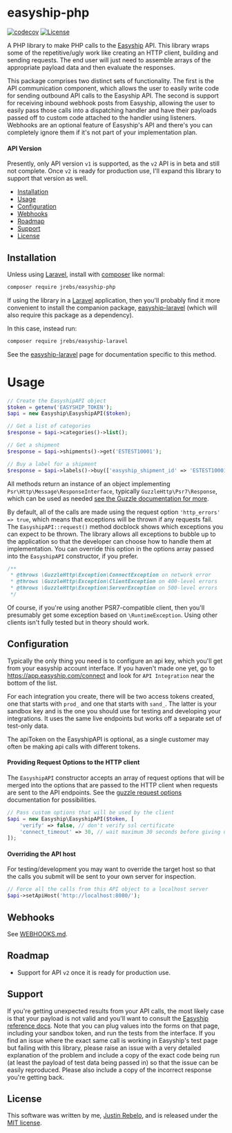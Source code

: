 # easyship-php

[![codecov](https://codecov.io/gh/jrebs/easyship-php/branch/master/graph/badge.svg?token=OK5HAPJ1YZ)](https://codecov.io/gh/jrebs/easyship-php)
[![License](https://img.shields.io/packagist/l/jrebs/easyship-php.svg?style=flat-square)](https://packagist.org/packages/jrebs/easyship-php)

A PHP library to make PHP calls to the [Easyship](https://www.easyship.com)
API. This library wraps some of the repetitive/ugly work like creating
an HTTP client, building and sending requests. The end user will just need to
assemble arrays of the appropriate payload data and then evaluate the
responses.

This package comprises two distinct sets of functionality. The first is the
API communication component, which allows the user to easily write code for
sending outbound API calls to the Easyship API. The second is support for
receiving inbound webhook posts from Easyship, allowing the user to easily
pass those calls into a dispatching handler and have their payloads passed
off to custom code attached to the handler using listeners. Webhooks are an
optional feature of Easyship's API and there's you can completely ignore them
if it's not part of your implementation plan.

#### API Version

Presently, only API version `v1` is supported, as the `v2` API is in beta
and still not complete. Once `v2` is ready for production use, I'll expand
this library to support that version as well.

* [Installation](#installation)
* [Usage](#usage)
* [Configuration](#configuration)
* [Webhooks](#webhooks)
* [Roadmap](#roadmap)
* [Support](#support)
* [License](#license)

## Installation

Unless using [Laravel](https://laravel.com), install with
[composer](https://getcomposer.org) like normal:

```sh
composer require jrebs/easyship-php
```

If using the library in a [Laravel](https://laravel.com) application, then
you'll probably find it more convenient to install the companion package,
[easyship-laravel](https://github.com/jrebs/easyship-laravel) (which will
also require this package as a dependency).

In this case, instead run:
```sh
composer require jrebs/easyship-laravel
```
See the [easyship-laravel](https://github.com/jrebs/easyship-laravel) page
for documentation specific to this method.

# Usage

```php
// Create the EasyshipAPI object
$token = getenv('EASYSHIP_TOKEN');
$api = new Easyship\EasyshipAPI($token);

// Get a list of categories
$response = $api->categories()->list();

// Get a shipment
$response = $api->shipments()->get('ESTEST10001');

// Buy a label for a shipment
$response = $api->labels()->buy(['easyship_shipment_id' => 'ESTEST10001']);
```

All methods return an instance of an object implementing
`Psr\Http\Message\ResponseInterface`, typically `GuzzleHttp\Psr7\Response`,
which can be used as needed [see the Guzzle documentation for more](https://docs.guzzlephp.org/en/stable/quickstart.html#using-responses).

By default, all of the calls are made using the request option
`'http_errors' => true`, which means that exceptions will be thrown if any
requests fail. The `EasyshipAPI::request()` method docblock shows which
exceptions you can expect to be thrown. The library allows all exceptions to
bubble up to the application so that the developer can choose how to handle
them at implementation. You can override this option in the options array
passed into the `EasyshipAPI` constructor, if you prefer.

```php
/**
 * @throws \GuzzleHttp\Exception\ConnectException on network error
 * @throws \GuzzleHttp\Exception\ClientException on 400-level errors
 * @throws \GuzzleHttp\Exception\ServerException on 500-level errors
 */
```
Of course, if you're using another PSR7-compatible client, then you'll
presumably get some exception based on `\RuntimeException`. Using other
clients isn't fully tested but in theory should work.

## Configuration

Typically the only thing you need is to configure an api key, which you'll
get from your easyship account interface. If you haven't made one yet, go
to https://app.easyship.com/connect and look for `API Integration` near the
bottom of the list.

For each integration you create, there will be two access tokens created, one
that starts with `prod_` and one that starts with `sand_`. The latter is your
sandbox key and is the one you should use for testing and developing your
integrations. It uses the same live endpoints but works off a separate set of
test-only data.

The apiToken on the EasyshipAPI is optional, as a single customer may often
be making api calls with different tokens.

#### Providing Request Options to the HTTP client

The `EasyshipAPI` constructor accepts an array of request options that will
be merged into the options that are passed to the HTTP client when requests
are sent to the API endpoints. See the
[guzzle request options](https://docs.guzzlephp.org/en/stable/request-options.html) documentation for possibilities.

```php
// Pass custom options that will be used by the client
$api = new Easyship\EasyshipAPI($token, [
    'verify' => false, // don't verify ssl certificate
    'connect_timeout' => 30, // wait maximum 30 seconds before giving up
]);
```

#### Overriding the API host

For testing/development you may want to override the target host so that the
calls you submit will be sent to your own server for inspection.

```php
// Force all the calls from this API object to a localhost server
$api->setApiHost('http://localhost:8080/');
```

## Webhooks

See [WEBHOOKS.md](WEBHOOKS.md).

## Roadmap

* Support for API `v2` once it is ready for production use.

## Support

If you're getting unexpected results from your API calls, the most likely
case is that your payload is not valid and you'll want to consult the
[Easyship reference docs](https://developers.easyship.com/v1.0/reference).
Note that you can plug values into the forms on that page, including your
sandbox token, and run the tests from the interface. If you find an issue
where the exact same call is working in Easyship's test page but failing
with this library, please raise an issue with a very detailed explanation
of the problem and include a copy of the exact code being run (at least
the payload of test data being passed in) so that the issue can be easily
reproduced. Please also include a copy of the incorrect response you're
getting back.

## License

This software was written by me, [Justin Rebelo](https://github.com/jrebs),
and is released under the [MIT license](LICENSE.md).
